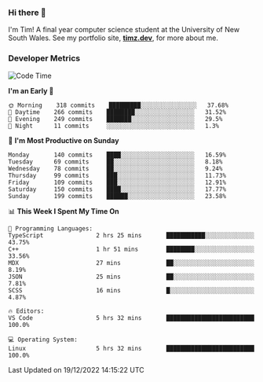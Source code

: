 ### Hi there 👋

I'm Tim! A final year computer science student at the University of New South
Wales. See my portfolio site, <strong><a href="https://timz.dev">timz.dev</a></strong>,
for more about me.

### Developer Metrics

<!-- [![Top Languages](https://github-readme-stats.vercel.app/api/wakatime?username=Tymotex&langs_count=5&custom_title=Top%205%20Languages&hide=Other&theme=material-palenight)](https://github.com/anuraghazra/github-readme-stats) -->

<!--START_SECTION:waka-->
![Code Time](http://img.shields.io/badge/Code%20Time-1%2C120%20hrs%2027%20mins-blue)

**I'm an Early 🐤** 

```text
🌞 Morning    318 commits    █████████░░░░░░░░░░░░░░░░   37.68% 
🌆 Daytime    266 commits    ████████░░░░░░░░░░░░░░░░░   31.52% 
🌃 Evening    249 commits    ███████░░░░░░░░░░░░░░░░░░   29.5% 
🌙 Night      11 commits     ░░░░░░░░░░░░░░░░░░░░░░░░░   1.3%

```
📅 **I'm Most Productive on Sunday** 

```text
Monday       140 commits    ████░░░░░░░░░░░░░░░░░░░░░   16.59% 
Tuesday      69 commits     ██░░░░░░░░░░░░░░░░░░░░░░░   8.18% 
Wednesday    78 commits     ██░░░░░░░░░░░░░░░░░░░░░░░   9.24% 
Thursday     99 commits     ███░░░░░░░░░░░░░░░░░░░░░░   11.73% 
Friday       109 commits    ███░░░░░░░░░░░░░░░░░░░░░░   12.91% 
Saturday     150 commits    ████░░░░░░░░░░░░░░░░░░░░░   17.77% 
Sunday       199 commits    ██████░░░░░░░░░░░░░░░░░░░   23.58%

```


📊 **This Week I Spent My Time On** 

```text
💬 Programming Languages: 
TypeScript               2 hrs 25 mins       ███████████░░░░░░░░░░░░░░   43.75% 
C++                      1 hr 51 mins        ████████░░░░░░░░░░░░░░░░░   33.56% 
MDX                      27 mins             ██░░░░░░░░░░░░░░░░░░░░░░░   8.19% 
JSON                     25 mins             ██░░░░░░░░░░░░░░░░░░░░░░░   7.81% 
SCSS                     16 mins             █░░░░░░░░░░░░░░░░░░░░░░░░   4.87%

🔥 Editors: 
VS Code                  5 hrs 32 mins       █████████████████████████   100.0%

💻 Operating System: 
Linux                    5 hrs 32 mins       █████████████████████████   100.0%

```


 Last Updated on 19/12/2022 14:15:22 UTC
<!--END_SECTION:waka-->

<!-- [![Tymotex's GitHub stats](https://github-readme-stats.vercel.app/api?username=Tymotex)](https://github.com/anuraghazra/github-readme-stats) -->

